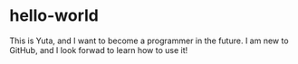# hello-world

This is Yuta, and I want to become a programmer in the future. I am new to GitHub, and I look forwad to learn how to use it!
